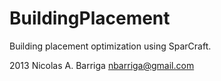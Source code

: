 BuildingPlacement
=================

Building placement optimization using SparCraft.

2013 Nicolas A. Barriga nbarriga@gmail.com
